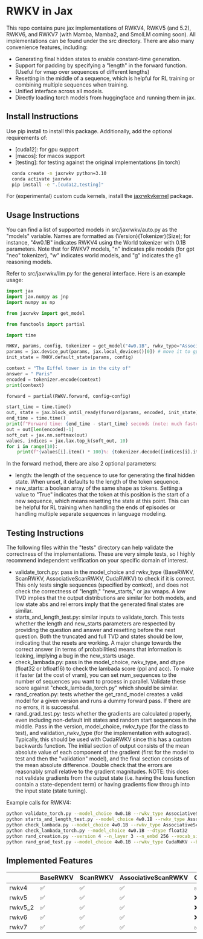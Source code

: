 # RWKV in Jax

This repo contains pure jax implementations of RWKV4, RWKV5 (and 5.2), RWKV6, and RWKV7 (with Mamba, Mamba2, and SmolLM coming soon). All implementations can be found under the src directory. There are also many convenience features, including:
- Generating final hidden states to enable constant-time generation.
- Support for padding by specifying a "length" in the forward function. (Useful for vmap over sequences of different lengths)
- Resetting in the middle of a sequence, which is helpful for RL training or combining multiple sequences when training.
- Unified interface across all models.
- Directly loading torch models from huggingface and running them in jax.

## Install Instructions

Use pip install to install this package. Additionally, add the optional requirements of:
- [cuda12]: for gpu support
- [macos]: for macos support
- [testing]: for testing against the original implementations (in torch)

``` bash
  conda create -n jaxrwkv python=3.10
  conda activate jaxrwkv
  pip install -e ".[cuda12,testing]"
```

For (experimental) custom cuda kernels, install the [jaxrwkvkernel](https://github.com/bsarkar321/jaxrwkvkernel) package.

## Usage Instructions

You can find a list of supported models in src/jaxrwkv/auto.py as the "models" variable. Names are formatted as (Version)(Tokenizer)(Size); for instance, "4w0.1B" indicates RWKV4 using the World tokenizer with 0.1B parameters. Note that for RWKV7 models, "n" indicates pile models (for gpt "neo" tokenizer), "w" indicates world models, and "g" indicates the g1 reasoning models.

Refer to src/jaxrwkv/llm.py for the general interface. Here is an example usage:

``` python
import jax
import jax.numpy as jnp
import numpy as np

from jaxrwkv import get_model

from functools import partial

import time

RWKV, params, config, tokenizer = get_model("4w0.1B", rwkv_type="AssociativeScanRWKV", verbose=True, dtype=jnp.bfloat16)
params = jax.device_put(params, jax.local_devices()[0]) # move it to gpu (or whatever the default device is)
init_state = RWKV.default_state(params, config)

context = "The Eiffel tower is in the city of"
answer = " Paris"
encoded = tokenizer.encode(context)
print(context)

forward = partial(RWKV.forward, config=config)

start_time = time.time()
out, state = jax.block_until_ready(forward(params, encoded, init_state))
end_time = time.time()
print(f"Forward time: {end_time - start_time} seconds (note: much faster with jax.jit)")
out = out[len(encoded)-1]
soft_out = jax.nn.softmax(out)
values, indices = jax.lax.top_k(soft_out, 10)
for i in range(10):
    print(f"{values[i].item() * 100}%: {tokenizer.decode([indices[i].item()])}")
```

In the forward method, there are also 2 optional parameters:
- length: the length of the sequence to use for generating the final hidden state. When unset, it defaults to the length of the token sequence.
- new_starts: a boolean array of the same shape as tokens. Setting a value to "True" indicates that the token at this position is the start of a new sequence, which means resetting the state at this point. This can be helpful for RL training when handling the ends of episodes or handling multiple separate sequences in language modeling.

## Testing Instructions

The following files within the "tests" directory can help validate the correctness of the implementations. These are very simple tests, so I highly recommend independent verification on your specific domain of interest.

- validate_torch.py: pass in the model_choice and rwkv_type (BaseRWKV, ScanRWKV, AssociativeScanRWKV, CudaRWKV) to check if it is correct. This only tests single sequences (specified by context), and does not check the correctness of "length," "new_starts," or jax vmaps. A low TVD implies that the output distributions are similar for both models, and low state abs and rel errors imply that the generated final states are similar.
- starts_and_length_test.py: similar inputs to validate_torch. This tests whether the length and new_starts parameters are respected by providing the question and answer and resetting before the next question. Both the truncated and full TVD and states should be low, indicating that the resets are working. A major change towards the correct answer (in terms of probabilities) means that information is leaking, implying a bug in the new_starts usage.
- check_lambada.py: pass in the model_choice, rwkv_type, and dtype (float32 or bfloat16) to check the lambada score (ppl and acc). To make it faster (at the cost of vram), you can set num_sequences to the number of sequences you want to process in parallel. Validate these score against "check_lambada_torch.py" which should be similar.
- rand_creation.py: tests whether the get_rand_model creates a valid model for a given version and runs a dummy forward pass. If there are no errors, it is successful.
- rand_grad_test.py: tests whether the gradients are calculated properly, even including non-default init states and random start sequences in the middle. Pass in the version, model_choice, rwkv_type (for the class to test), and validation_rwkv_type (for the implementation with autograd). Typically, this should be used with CudaRWKV since this has a custom backwards function. The initial section of output consists of the mean absolute value of each component of the gradient (first for the model to test and then the "validation" model), and the final section consists of the mean absolute difference. Double check that the errors are reasonably small relative to the gradient magnitudes. NOTE: this does not validate gradients from the output state (i.e. having the loss function contain a state-dependent term) or having gradients flow through into the input state (state tuning).

Example calls for RWKV4:

``` bash
python validate_torch.py --model_choice 4w0.1B --rwkv_type AssociativeScanRWKV --dtype float32
python starts_and_length_test.py --model_choice 4w0.1B --rwkv_type AssociativeScanRWKV --dtype float32 # validation_rwkv_type can be anything that was previously validated by validate_torch
python check_lambada.py --model_choice 4w0.1B --rwkv_type AssociativeScanRWKV --dtype float32
python check_lambada_torch.py --model_choice 4w0.1B --dtype float32
python rand_creation.py --version 4 --n_layer 3 --n_embd 256 --vocab_size 10 --dtype float32 --rwkv_type AssociativeScanRWKV
python rand_grad_test.py --model_choice 4w0.1B --rwkv_type CudaRWKV --batch_size 4 --sequence_length 32 --new_start_prob 0.1 --dtype float32 --validation_rwkv_type ScanRWKV
```

## Implemented Features

|         | BaseRWKV           | ScanRWKV           | AssociativeScanRWKV | CudaRWKV           |
|---------|--------------------|--------------------|---------------------|--------------------|
| rwkv4   | :white_check_mark: | :white_check_mark: | :white_check_mark:  | :white_check_mark: |
| rwkv5   | :white_check_mark: | :white_check_mark: | :white_check_mark:  | :x:                |
| rwkv5_2 | :white_check_mark: | :white_check_mark: | :white_check_mark:  | :x:                |
| rwkv6   | :white_check_mark: | :white_check_mark: | :white_check_mark:  | :x:                |
| rwkv7   | :white_check_mark: | :white_check_mark: | :white_check_mark:  | :white_check_mark: |

